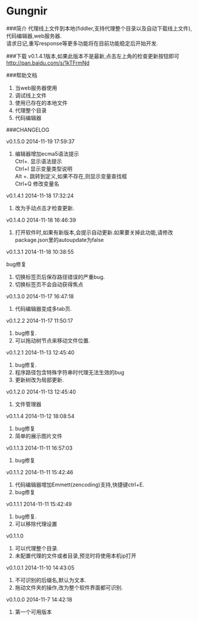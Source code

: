 Gungnir
=======

###简介
代理线上文件到本地(fiddler,支持代理整个目录以及自动下载线上文件),代码编辑器,web服务器.  
请求日记,重写response等更多功能将在目前功能稳定后开始开发.

###下载
v0.1.4.1版本,如果此版本不是最新,点击左上角的检查更新按钮即可  
http://pan.baidu.com/s/1kTFrmNd

###帮助文档


1. 当web服务器使用   
2. 调试线上文件  
3. 使用已存在的本地文件  
4. 代理整个目录   
5. 代码编辑器


###CHANGELOG

v0.1.5.0 2014-11-19 17:59:37  

1. 编辑器增加ecma5语法提示  
Ctrl+. 显示语法提示  
Ctrl+I 显示变量类型说明  
Alt +. 跳转到定义,如果不存在,则显示变量查找框  
Ctrl+Q 修改变量名  

v0.1.4.1 2014-11-18 17:32:24  


1. 改为手动点击才检查更新. 

v0.1.4.0 2014-11-18 16:46:39  
  
1. 打开软件时,如果有新版本,会提示自动更新.如果要关掉此功能,请修改package.json里的autoupdate为false

v0.1.3.1 2014-11-18 10:38:55  

bug修复  

1. 切换标签页后保存路径错误的严重bug.  
2. 切换标签页不会自动获得焦点


v0.1.3.0 2014-11-17 16:47:18     

1. 代码编辑器变成多tab页.

v0.1.2.2 2014-11-17 11:50:17     

1. bug修复.
2. 可以拖动树节点来移动文件位置. 


v0.1.2.1 2014-11-13 12:45:40   

1. bug修复.
2. 程序路径包含特殊字符串时代理无法生效的bug
3. 更新树改为局部更新. 


v0.1.2.0 2014-11-13 12:45:40   

1. 文件管理器

v0.1.1.4 2014-11-12 18:08:54 

1. bug修复
2. 简单的展示图片文件


v0.1.1.3 2014-11-11 16:57:03 

1. bug修复

v0.1.1.2   2014-11-11 15:42:46  

1. 代码编辑器增加Emmett(zencoding)支持,快捷键ctrl+E. 
2. bug修复


v0.1.1.1   2014-11-11 15:42:49  

1. bug修复.  
2. 可以移除代理设置  



v0.1.1.0   

1. 可以代理整个目录.  
2. 未配置代理的文件或者目录,预览时将使用本机ip打开  



v0.1.0.1 2014-11-10 14:43:05   

1. 不可识别的后缀名,默认为文本.  
2. 拖动文件夹的操作,改为整个软件界面都可识别.



v0.1.0.0 2014-11-7 14:42:18  

1. 第一个可用版本